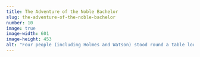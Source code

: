 ```yaml
---
title: The Adventure of the Noble Bachelor
slug: the-adventure-of-the-noble-bachelor
number: 10
image: true
image-width: 601
image-height: 453
alt: "Four people (including Holmes and Watson) stood round a table looking at a man carrying a top hat"
---
```

